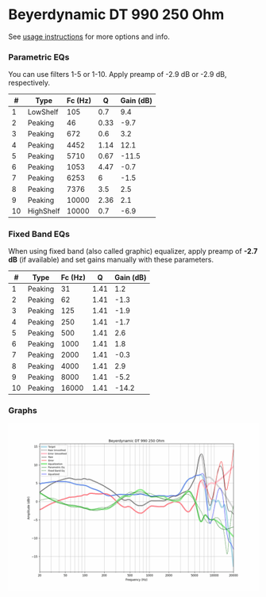 # Beyerdynamic DT 990 250 Ohm
See [usage instructions](https://github.com/jaakkopasanen/AutoEq#usage) for more options and info.

### Parametric EQs
You can use filters 1-5 or 1-10. Apply preamp of -2.9 dB or -2.9 dB, respectively.

|   # | Type      |   Fc (Hz) |    Q |   Gain (dB) |
|-----|-----------|-----------|------|-------------|
|   1 | LowShelf  |       105 | 0.7  |         9.4 |
|   2 | Peaking   |        46 | 0.33 |        -9.7 |
|   3 | Peaking   |       672 | 0.6  |         3.2 |
|   4 | Peaking   |      4452 | 1.14 |        12.1 |
|   5 | Peaking   |      5710 | 0.67 |       -11.5 |
|   6 | Peaking   |      1053 | 4.47 |        -0.7 |
|   7 | Peaking   |      6253 | 6    |        -1.5 |
|   8 | Peaking   |      7376 | 3.5  |         2.5 |
|   9 | Peaking   |     10000 | 2.36 |         2.1 |
|  10 | HighShelf |     10000 | 0.7  |        -6.9 |

### Fixed Band EQs
When using fixed band (also called graphic) equalizer, apply preamp of **-2.7 dB** (if available) and set gains manually with these parameters.

|   # | Type    |   Fc (Hz) |    Q |   Gain (dB) |
|-----|---------|-----------|------|-------------|
|   1 | Peaking |        31 | 1.41 |         1.2 |
|   2 | Peaking |        62 | 1.41 |        -1.3 |
|   3 | Peaking |       125 | 1.41 |        -1.9 |
|   4 | Peaking |       250 | 1.41 |        -1.7 |
|   5 | Peaking |       500 | 1.41 |         2.6 |
|   6 | Peaking |      1000 | 1.41 |         1.8 |
|   7 | Peaking |      2000 | 1.41 |        -0.3 |
|   8 | Peaking |      4000 | 1.41 |         2.9 |
|   9 | Peaking |      8000 | 1.41 |        -5.2 |
|  10 | Peaking |     16000 | 1.41 |       -14.2 |

### Graphs
![](./Beyerdynamic%20DT%20990%20250%20Ohm.png)
